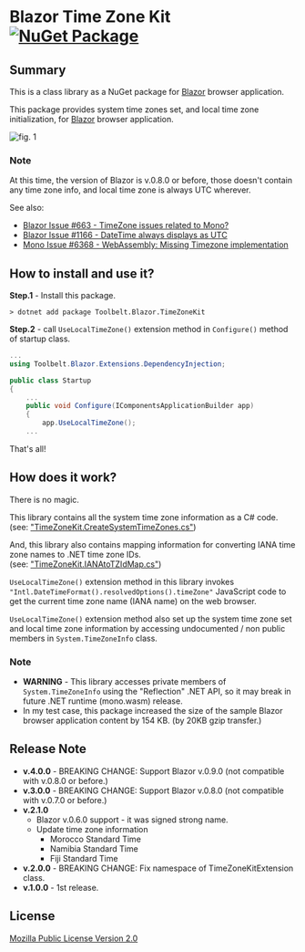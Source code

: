 # Blazor Time Zone Kit [![NuGet Package](https://img.shields.io/nuget/v/Toolbelt.Blazor.TimeZoneKit.svg)](https://www.nuget.org/packages/Toolbelt.Blazor.TimeZoneKit/)

## Summary

This is a class library as a NuGet package for [Blazor](https://blazor.net/) browser application.

This package provides system time zones set, and local time zone initialization, for [Blazor](https://blazor.net/) browser application.

![fig. 1](https://raw.githubusercontent.com/jsakamoto/Toolbelt.Blazor.TimeZoneKit/master/.assets/fig-1-mini.png)

### Note

At this time, the version of Blazor is v.0.8.0 or before, those doesn't contain any time zone info, and local time zone is always UTC wherever.

See also: 

- [Blazor Issue #663 - TimeZone issues related to Mono?](https://github.com/aspnet/Blazor/issues/663)
- [Blazor Issue #1166 - DateTime always displays as UTC](https://github.com/aspnet/Blazor/issues/1166)
- [Mono Issue #6368 - WebAssembly: Missing Timezone implementation](https://github.com/mono/mono/issues/6368)

## How to install and use it?

**Step.1** - Install this package.

```shell
> dotnet add package Toolbelt.Blazor.TimeZoneKit
```

**Step.2** - call `UseLocalTimeZone()` extension method  in `Configure()` method of startup class.

```csharp
...
using Toolbelt.Blazor.Extensions.DependencyInjection;

public class Startup
{
    ...
    public void Configure(IComponentsApplicationBuilder app)
    {
        app.UseLocalTimeZone();
    ...
```

That's all!

## How does it work?

There is no magic.

This library contains all the system time zone information as a C# code.  
(see: ["TimeZoneKit.CreateSystemTimeZones.cs"](https://github.com/jsakamoto/Toolbelt.Blazor.TimeZoneKit/blob/master/Toolbelt.Blazor.TimeZoneKit/TimeZoneKit.CreateSystemTimeZones.cs#L16))

And, this library also contains mapping information for converting IANA time zone names to .NET time zone IDs.  
(see: ["TimeZoneKit.IANAtoTZIdMap.cs"](https://github.com/jsakamoto/Toolbelt.Blazor.TimeZoneKit/blob/master/Toolbelt.Blazor.TimeZoneKit/TimeZoneKit.IANAtoTZIdMap.cs#L5))

`UseLocalTimeZone()` extension method in this library invokes `"Intl.DateTimeFormat().resolvedOptions().timeZone"` JavaScript code to get the current time zone name (IANA name) on the web browser.

`UseLocalTimeZone()` extension method also set up the system time zone set and local time zone information by accessing undocumented / non public members in `System.TimeZoneInfo` class.

### Note

- **WARNING** - This library accesses private members of `System.TimeZoneInfo` using the "Reflection" .NET API, so it may break in future .NET runtime (mono.wasm) release.
- In my test case, this package increased the size of the sample Blazor browser application content by 154 KB. (by 20KB gzip transfer.)

## Release Note

- **v.4.0.0** - BREAKING CHANGE: Support Blazor v.0.9.0 (not compatible with v.0.8.0 or before.)
- **v.3.0.0** - BREAKING CHANGE: Support Blazor v.0.8.0 (not compatible with v.0.7.0 or before.)
- **v.2.1.0**
  - Blazor v.0.6.0 support - it was signed strong name.  
  - Update time zone information
    - Morocco Standard Time
    - Namibia Standard Time
    - Fiji Standard Time
- **v.2.0.0** - BREAKING CHANGE: Fix namespace of TimeZoneKitExtension class.
- **v.1.0.0** - 1st release.

## License

[Mozilla Public License Version 2.0](https://raw.githubusercontent.com/jsakamoto/Toolbelt.Blazor.TimeZoneKit/master/LICENSE)
